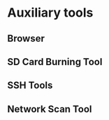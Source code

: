 # Auxiliary tools

## Browser

<Tool
    url="https://www.mozilla.org/"
    name="FireFox"
    :platforms="['linux','win','mac','android','ios']"
    description="Mozilla Firefox, commonly known as Firefox, is a free and open source web browser developed by the Mozilla Foundation and its subsidiary Mozilla Corporation."
/>

<Tool
    url="https://www.google.com/chrome/"
    name="Chrome"
    :platforms="['linux','win','mac','android','ios']"
    description="Google Chrome is a free web browser developed by Google. Google Chrome itself is non-free software and is not fully open source."
/>

## SD Card Burning Tool

<Tool
    url="https://www.balena.io/etcher/"
    name="balenaEtcher"
    :platforms="['linux','win','mac']"
    description="balenaEtcher is a very easy to use removable disk image creation software, which provides users with a foolproof way to create removable disk images."
/>

<Tool
    url="https://rufus.ie/"
    name="Rufus"
    :platforms="['win']"
    description="Rufus is an open source tool that helps format and create bootable removable disks (Live USB) and is free for users to download and use."
/>

<Tool
    url="https://sourceforge.net/projects/win32diskimager/"
    name="Win32 Disk Imager"
    :platforms="['win']"
    description="Win32 Disk Imager is an open source removable disk image creation and writing software."
/>


## SSH Tools

<Tool
    url="https://www.bitvise.com/ssh-client-download"
    name="Bitvise SSH"
    :platforms="['win']"
    description="Bitvise SSH is a Windows client that supports SSH and SFTP. Developed and professionally supported by Bitvise. This SSH client is powerful, easy to install and easy to use."
/>

<Tool
    url="https://www.chiark.greenend.org.uk/~sgtatham/putty/latest.html"
    name="PuTTY"
    :platforms="['linux','win','mac']"
    description="PuTTY is a Telnet, SSH, rlogin, pure TCP and serial interface connection software. The whole software is less than 1 MB in size, but is fully functional and does not need to be installed, just download and use."
/>

<Tool
    url="https://play.google.com/store/apps/details?id=com.sonelli.juicessh"
    name="JuiceSSH"
    :platforms="['android']"
    description="The best SSH tool for Android."
/>

## Network Scan Tool

<Tool
    url="https://www.advanced-ip-scanner.com/cn/"
    name="Advanced IP Scanner"
    :platforms="['win']"
    description="Reliable and free network scanner that allows users to scan for online devices on their network segment and get information about the IP, hostname, MAC address, etc. of devices on the same LAN."
/>

<Tool
    url="https://www.fing.com/products/fing-app"
    name="Fing"
    :platforms="['android','ios']"
    description="Network scanning tool for Android and IOS."
/>
